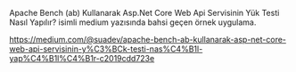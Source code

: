 Apache Bench (ab) Kullanarak Asp.Net Core Web Api Servisinin Yük Testi Nasıl Yapılır? isimli medium yazısında bahsi geçen örnek uygulama.

https://medium.com/@suadev/apache-bench-ab-kullanarak-asp-net-core-web-api-servisinin-y%C3%BCk-testi-nas%C4%B1l-yap%C4%B1l%C4%B1r-c2019cdd723e

